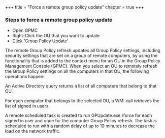 +++
title = "Force a remote group policy update"
chapter = true
+++

### Steps to force a remote group policy update 

- Open GPMC
- Right-Click the OU that you want to update
- Click 'Group Policy Update'
 
The remote Group Policy refresh updates all Group Policy settings, including security settings that are set on a group of remote computers, by using the functionality that is added to the context menu for an OU in the Group Policy Management Console (GPMC). When you select an OU to remotely refresh the Group Policy settings on all the computers in that OU, the following operations happen:
 
An Active Directory query returns a list of all computers that belong to that OU.
 
For each computer that belongs to the selected OU, a WMI call retrieves the list of signed in users.
 
A remote scheduled task is created to run GPUpdate.exe /force for each signed in user and once for the computer Group Policy refresh. The task is scheduled to run with a random delay of up to 10 minutes to decrease the load on the network traffic.
